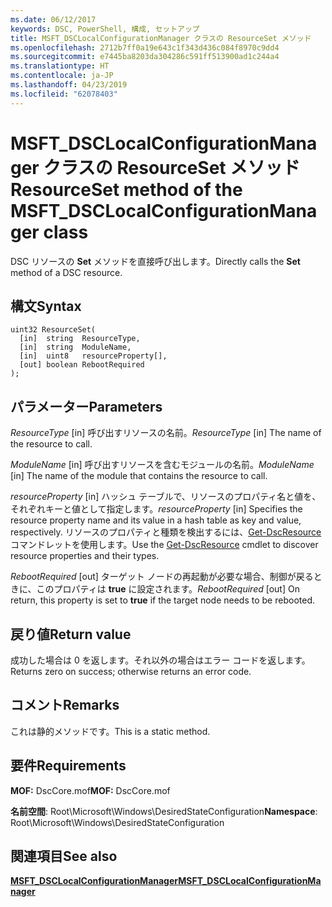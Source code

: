 ```yaml
---
ms.date: 06/12/2017
keywords: DSC, PowerShell, 構成, セットアップ
title: MSFT_DSCLocalConfigurationManager クラスの ResourceSet メソッド
ms.openlocfilehash: 2712b7ff0a19e643c1f343d436c084f8970c9dd4
ms.sourcegitcommit: e7445ba8203da304286c591ff513900ad1c244a4
ms.translationtype: HT
ms.contentlocale: ja-JP
ms.lasthandoff: 04/23/2019
ms.locfileid: "62078403"
---
```

# <a name="resourceset-method-of-the-msftdsclocalconfigurationmanager-class"></a><span data-ttu-id="0ea9b-103">MSFT_DSCLocalConfigurationManager クラスの ResourceSet メソッド</span><span class="sxs-lookup"><span data-stu-id="0ea9b-103">ResourceSet method of the MSFT_DSCLocalConfigurationManager class</span></span>

<span data-ttu-id="0ea9b-104">DSC リソースの **Set** メソッドを直接呼び出します。</span><span class="sxs-lookup"><span data-stu-id="0ea9b-104">Directly calls the **Set** method of a DSC resource.</span></span>

## <a name="syntax"></a><span data-ttu-id="0ea9b-105">構文</span><span class="sxs-lookup"><span data-stu-id="0ea9b-105">Syntax</span></span>

```mof
uint32 ResourceSet(
  [in]  string  ResourceType,
  [in]  string  ModuleName,
  [in]  uint8   resourceProperty[],
  [out] boolean RebootRequired
);
```

## <a name="parameters"></a><span data-ttu-id="0ea9b-106">パラメーター</span><span class="sxs-lookup"><span data-stu-id="0ea9b-106">Parameters</span></span>

<span data-ttu-id="0ea9b-107">*ResourceType* \[in\] 呼び出すリソースの名前。</span><span class="sxs-lookup"><span data-stu-id="0ea9b-107">*ResourceType* \[in\] The name of the resource to call.</span></span>

<span data-ttu-id="0ea9b-108">*ModuleName* \[in\] 呼び出すリソースを含むモジュールの名前。</span><span class="sxs-lookup"><span data-stu-id="0ea9b-108">*ModuleName* \[in\] The name of the module that contains the resource to call.</span></span>

<span data-ttu-id="0ea9b-109">*resourceProperty* \[in\] ハッシュ テーブルで、リソースのプロパティ名と値を、それぞれキーと値として指定します。</span><span class="sxs-lookup"><span data-stu-id="0ea9b-109">*resourceProperty* \[in\] Specifies the resource property name and its value in a hash table as key and value, respectively.</span></span> <span data-ttu-id="0ea9b-110">リソースのプロパティと種類を検出するには、[Get-DscResource](/powershell/module/PSDesiredStateConfiguration/Get-DscResource) コマンドレットを使用します。</span><span class="sxs-lookup"><span data-stu-id="0ea9b-110">Use the [Get-DscResource](/powershell/module/PSDesiredStateConfiguration/Get-DscResource) cmdlet to discover resource properties and their types.</span></span>

<span data-ttu-id="0ea9b-111">*RebootRequired* \[out\] ターゲット ノードの再起動が必要な場合、制御が戻るときに、このプロパティは **true** に設定されます。</span><span class="sxs-lookup"><span data-stu-id="0ea9b-111">*RebootRequired* \[out\] On return, this property is set to **true** if the target node needs to be rebooted.</span></span>

## <a name="return-value"></a><span data-ttu-id="0ea9b-112">戻り値</span><span class="sxs-lookup"><span data-stu-id="0ea9b-112">Return value</span></span>

<span data-ttu-id="0ea9b-113">成功した場合は 0 を返します。それ以外の場合はエラー コードを返します。</span><span class="sxs-lookup"><span data-stu-id="0ea9b-113">Returns zero on success; otherwise returns an error code.</span></span>

## <a name="remarks"></a><span data-ttu-id="0ea9b-114">コメント</span><span class="sxs-lookup"><span data-stu-id="0ea9b-114">Remarks</span></span>

<span data-ttu-id="0ea9b-115">これは静的メソッドです。</span><span class="sxs-lookup"><span data-stu-id="0ea9b-115">This is a static method.</span></span>

## <a name="requirements"></a><span data-ttu-id="0ea9b-116">要件</span><span class="sxs-lookup"><span data-stu-id="0ea9b-116">Requirements</span></span>

<span data-ttu-id="0ea9b-117">**MOF:** DscCore.mof</span><span class="sxs-lookup"><span data-stu-id="0ea9b-117">**MOF:** DscCore.mof</span></span>

<span data-ttu-id="0ea9b-118">**名前空間**: Root\Microsoft\Windows\DesiredStateConfiguration</span><span class="sxs-lookup"><span data-stu-id="0ea9b-118">**Namespace**: Root\Microsoft\Windows\DesiredStateConfiguration</span></span>

## <a name="see-also"></a><span data-ttu-id="0ea9b-119">関連項目</span><span class="sxs-lookup"><span data-stu-id="0ea9b-119">See also</span></span>

[<span data-ttu-id="0ea9b-120">**MSFT_DSCLocalConfigurationManager**</span><span class="sxs-lookup"><span data-stu-id="0ea9b-120">**MSFT_DSCLocalConfigurationManager**</span></span>](msft-dsclocalconfigurationmanager.md)